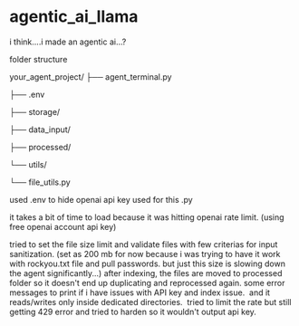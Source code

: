 # agentic_ai_llama
i think....i made an agentic ai...?


folder structure

your_agent_project/
├── agent_terminal.py 

├── .env      

├── storage/                 

├── data_input/ 

├── processed/                 

└── utils/

└── file_utils.py       

used .env to hide openai api key used for this .py

it takes a bit of time to load because it was hitting openai rate limit. (using free openai account api key)


tried to set the file size limit and validate files with few criterias for input sanitization. (set as 200 mb for now because i was trying to have it work with rockyou.txt file and pull passwords. but just this size is slowing down the agent significantly...)
after indexing, the files are moved to processed folder so it doesn't end up duplicating and reprocessed again.
some error messages to print if i have issues with API key and index issue. 
and it reads/writes only inside dedicated directories. 
tried to limit the rate but still getting 429 error
and tried to harden so it wouldn't output api key.
